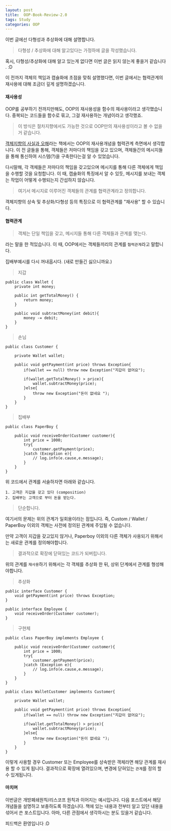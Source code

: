 ```yaml
---
layout: post
title:  OOP-Book-Review-2.0
tags: Study 
categories: OOP  
---   
```


이번 글에선 다형성과 추상화에 대해 설명합니다. 

> 다형성 / 추상화에 대해 알고있다는 가정하에 글을 작성했습니다.

혹시, 다형성/추상화에 대해 알고 있는게 없다면 이번 글은 읽지 않는게 좋을거 같습니다 . :D

이 전까지 객체의 책임과 캡슐화에 초점을 맞춰 설명했다면, 이번 글에서는 협력관계의 재사용에 대해 조금더 깊게 설명하겠습니다. 

#### 재사용성   

OOP를 공부하기 전까지만해도, OOP의 재사용성을 함수의 재사용이라고 생각했습니다. 중복되는 코드들을 함수로 묶고, 그걸 재사용하는 개념이라고 생각했죠.

>  이 방식은 절차지향에서도 가능한 것으로 OOP만의 재사용성이라고 볼 수 없을거 같습니다.    

[객체지향의 사실과 오해](http://www.yes24.co.kr/24/goods/18249021)라는 책에서는 OOP의 재사용개념을 협력관계 측면에서 생각합니다. 이 전 글들을 통해, 객체들은 저마다의 책임을 갖고 있으며, 객체들간의 메시지들을 통해 통신하여 시스템(?)을 구축한다는걸 알 수 있었습니다. 

다시말해, 각 객체들은 저마다의 책임을 갖고있으며 메시지를 통해 다른 객체에게 책임을 수행할 것을 요청합니다. 이 때, 캡슐화의 특징에서 알 수 있듯, 메시지를 보내는 객체는 작업이 어떻게 수행되는지 간섭하지 않습니다.  

> 여기서 메시지로 이루어진 객체들의 관계를 협력관계라고 정의합니다.    

객체지향의 상속 및 추상화/다형성 등의 특징으로 이 협력관계를 "재사용" 할 수 있습니다.   

#### 협력관계   

> 객체는 단일 책임을 갖고, 메시지들 통해 다른 객체들과 관계를 맺는다.

라는 말을 한 적있습니다. 이 때, OOP에서는 객체들끼리의 관계를 `협력관계`라고 말합니다. 

집배부예시를 다시 꺼내옵시다.  (새로 만들긴 싫으니까요.)

> 지갑 

	public class Wallet {
		private int money;
		
		public int getTotalMoney() {
			return money;
		}
		
		public void subtractMoney(int debit){
			money -= debit;
		}
	}

> 손님 

	public class Customer {
	
		private Wallet wallet;
		
		public void getPayment(int price) throws Exception{
			if(wallet == null) throw new Exception("지갑이 없어요");
			
			if(wallet.getTotalMoney() > price){
				wallet.subtractMoney(price);
			}else{
				throw new Exception("돈이 없네요 ");
			}
		}
	}

> 집배부 

	public class PaperBoy {
		
		public void receiveOrder(Customer customer){
			int price = 1000;
			try{
				customer.getPayment(price);
			}catch (Exception e){
				// log.info(e.cause,e.message);
			}
		}
	}


위 코드에서 관계를 서술하자면 아래와 같습니다. 

	1. 고객은 지갑을 갖고 있다 (composition)
	2. 집배부는 고객으로 부터 돈을 받는다. 

> 단순합니다.   

여기서의 문제는 위의 관계가 일회용이라는 점입니다. 즉, Custom / Wallet / PaperBoy 이외의 객체는 사전에 정의된 관계에 주입될 수 없습니다.

만약 고객이 지갑을 갖고있지 않거나, Paperboy 이외의 다른 객체가 사용되기 위해서는 새로운 관계를 정의해야합니다. 

> 결과적으로 확장에 닫혀있는 코드가 되버립니다. 

위의 관계를 `재사용`하기 위해서는 각 객체를 추상화 한 뒤, 상위 단계에서 관계를 형성해야합니다. 

> 추상화 

	public interface Customer {
		void getPayment(int price) throws Exception;
	}

	public interface Employee {
		void receiveOrder(Customer customer);
	}

> 구현체  

	public class PaperBoy implements Employee {
	
		public void receiveOrder(Customer customer){
			int price = 1000;
			try{
				customer.getPayment(price);
			}catch (Exception e){
				// log.info(e.cause,e.message);
			}
		}
	}

	public class WalletCustomer implements Customer{
		
		private Wallet wallet;
		
		public void getPayment(int price) throws Exception{
			if(wallet == null) throw new Exception("지갑이 없어요");
			
			if(wallet.getTotalMoney() > price){
				wallet.subtractMoney(price);
			}else{
				throw new Exception("돈이 없네요 ");
			}
		}
	}

이렇게 사용할 경우 Customer 또는 Employee를 상속받은 객체라면 해당 관계를 재사용 할 수 있게 됩니다. 결과적으로 확장에 열려있으며, 변경에 닫혀있는 `관계`를 정의 할 수 있게됩니다.  


#### 마치며   

이번글은 개방폐쇄원칙/리스코프 원칙과 이어지는 예시입니다. 다음 포스트에서 해당 개념들을 설명하고 보충하도록 하겠습니다. 
책에 있는 내용과 전부터 알고 있던 내용을 섞어서 쓴 포스트입니다. 아마, 다른 관점에서 생각하시는 분도 있을거 같습니다. 

피드백은 환영입니다 :D